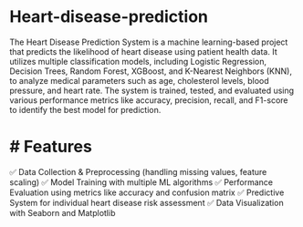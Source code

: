 # Heart-disease-prediction
The Heart Disease Prediction System is a machine learning-based project that predicts the likelihood of heart disease using patient health data. It utilizes multiple classification models, including Logistic Regression, Decision Trees, Random Forest, XGBoost, and K-Nearest Neighbors (KNN), to analyze medical parameters such as age, cholesterol levels, blood pressure, and heart rate. The system is trained, tested, and evaluated using various performance metrics like accuracy, precision, recall, and F1-score to identify the best model for prediction.

# # Features
✅ Data Collection & Preprocessing (handling missing values, feature scaling)
✅ Model Training with multiple ML algorithms
✅ Performance Evaluation using metrics like accuracy and confusion matrix
✅ Predictive System for individual heart disease risk assessment
✅ Data Visualization with Seaborn and Matplotlib


